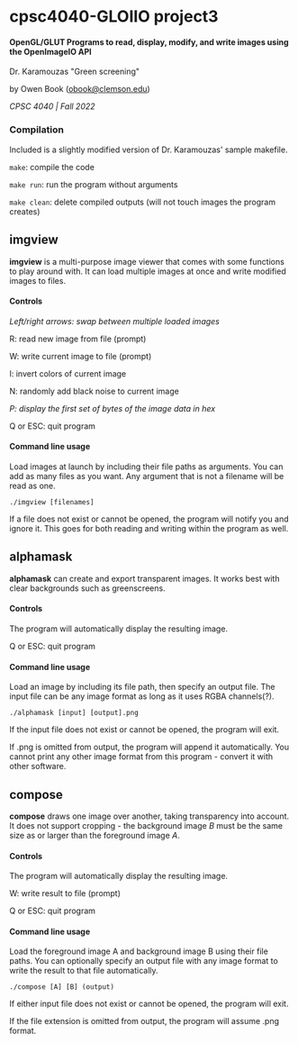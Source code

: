 # cpsc4040-GLOIIO project3
#### OpenGL/GLUT Programs to read, display, modify, and write images using the OpenImageIO API
Dr. Karamouzas "Green screening"

by Owen Book (obook@clemson.edu)

*CPSC 4040 | Fall 2022*



### Compilation
Included is a slightly modified version of Dr. Karamouzas' sample makefile.

`make`: compile the code

`make run`: run the program without arguments

`make clean`: delete compiled outputs (will not touch images the program creates)

## imgview
**imgview** is a multi-purpose image viewer that comes with some functions to play around with. It can load multiple images at once and write modified images to files.

#### Controls
*Left/right arrows: swap between multiple loaded images*

R: read new image from file (prompt)

W: write current image to file (prompt)

I: invert colors of current image

N: randomly add black noise to current image

*P: display the first set of bytes of the image data in hex*  

Q or ESC: quit program

#### Command line usage
Load images at launch by including their file paths as arguments. You can add as many files as you want. Any argument that is not a filename will be read as one.

```./imgview [filenames]```

If a file does not exist or cannot be opened, the program will notify you and ignore it. This goes for both reading and writing within the program as well.

## alphamask
**alphamask** can create and export transparent images. It works best with clear backgrounds such as greenscreens.


#### Controls
The program will automatically display the resulting image.

Q or ESC: quit program


#### Command line usage
Load an image by including its file path, then specify an output file. The input file can be any image format as long as it uses RGBA channels(?).

```./alphamask [input] [output].png```

If the input file does not exist or cannot be opened, the program will exit.

If .png is omitted from output, the program will append it automatically. You cannot print any other image format from this program - convert it with other software.

## compose
**compose** draws one image over another, taking transparency into account. It does not support cropping - the background image *B* must be the same size as or larger than the foreground image *A*.


#### Controls
The program will automatically display the resulting image.

W: write result to file (prompt) 

Q or ESC: quit program


#### Command line usage
Load the foreground image A and background image B using their file paths. You can optionally specify an output file with any image format to write the result to that file automatically.

```./compose [A] [B] (output)```

If either input file does not exist or cannot be opened, the program will exit.

If the file extension is omitted from output, the program will assume .png format.